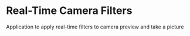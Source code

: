 # Real-Time Camera Filters
Application to apply real-time filters to camera preview and take a picture
